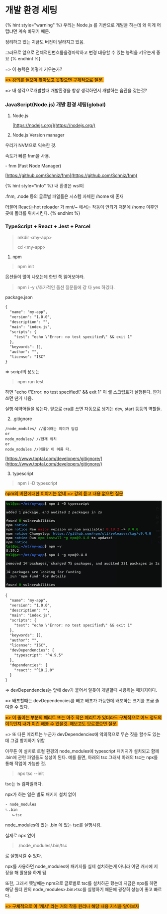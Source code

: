 # 개발 환경 세팅

{% hint style="warning" %}
우리는 Node.js 를 기반으로 개발을 하는데 왜 이게 어렵냐면 계속 바뀌기 때문.&#x20;

정리하고 있는 지금도 버전이 달라지고 있음.

그러므로 앞으로 전체적인변흐름을경파악하고 변경 대응할 수 있는 능력을 키우는게 중요
{% endhint %}

\=> 이 능력은 어떻게 키우는가?&#x20;

<mark style="background-color:orange;">=> 강의를 들으며 찾아보고 못찾으면 구체적으로 질문.</mark>

\=> 내 생각으로개발할때 개발환경을 항상 생각하면서 개발하는 습관을 갖는것?



### JavaScript(Node.js) 개발 환경 세팅(global)

1.  Node.js

    [https://nodejs.org/](https://nodejs.org/)
2. Node.js Version manager

&#x20;    우리가 NVM으로 익숙한 것.

&#x20;    속도가 빠른 fnm을 사용.

&#x20;    \- fnm (Fast Node Manager)

&#x20;      [https://github.com/Schniz/fnm](https://github.com/Schniz/fnm)

{% hint style="info" %}
내 환경은 wsl이

.fnm, .node 등의 글로벌 파일들은 시스템 자체인 /home 에 존재

더불어 React는hot reloader 가 mnt/\~ 에서는 작동이 안되기 때문에 /home 이후인 곳에 폴더를 위치시킨다.
{% endhint %}

### TypeScript + React + Jest + Parcel

> mkdir \<my-app>
>
> cd \<my-app>

1. npm

> npm init

옵션들이 많이 나오는데 한번 쭉 읽어보아라.

> npm i -y //추가적인 옵션 질문들에 걍 다 yes 하겠다.

package.json

```
{
  "name": "my-app",
  "version": "1.0.0",
  "description": "",
  "main": "index.js",
  "scripts": {
    "test": "echo \"Error: no test specified\" && exit 1"
  },
  "keywords": [],
  "author": "",
  "license": "ISC"
}
```

\=> script의 용도는

> npm run test&#x20;

하면 "echo \\"Error: no test specified\\" && exit 1" 이 쉘 스크립트가 실행된다. 딴거 쓰면 딴거 나옴.

실행 예약어들을 넣는다. 앞으로 cra를 쓰면 자동으로 생기는 dev, start 등등의 역할들.

2. .gitignore

```
/node_modules/ //폴더라는 의미가 담김
or
node_modules/ //현재 위치
or
node_modules //아몰랑 이 이름 다.
```

[https://www.toptal.com/developers/gitignore/](https://www.toptal.com/developers/gitignore/)



3. typescript

> npm i -D typescript

<mark style="background-color:orange;">npm의 버전에대한 이야기는 없네 => 강의 듣고 내용 없으면 질문</mark>

![](../.gitbook/assets/image.png)

```
{
  "name": "my-app",
  "version": "1.0.0",
  "description": "",
  "main": "index.js",
  "scripts": {
    "test": "echo \"Error: no test specified\" && exit 1"
  },
  "keywords": [],
  "author": "",
  "license": "ISC",
  "devDependencies": {
    "typescript": "^4.9.5"
  },
  "dependencies": {
    "react": "^18.2.0"
  }
}
```

\=> devDependencies는 앞에 dev가 붙어서 알듯이 개발할때 사용하는 패키지이다.

\=> 배포할때는 devDependencies를 빼고 배포가 가능한데 배포하는 크기를 조금 줄여줄 수 있다.

<mark style="background-color:orange;">=> 이 줄이는 부분의 메리트 또는 아주 작은 메리트가 있더라도 구체적으로 어느 정도의 이득인지 내가 이건 해볼 수 있을것. 해보고도 모르겠으면 질문.</mark>

\=> 또 다른 메리트는 누군가 devDependencies에 악의적으로 무슨 짓을 할수도 있는데 그걸 방지하기 위함



아무튼 이 설치로 로컬 환경의 node\_modules에 typescript 패키지가 설치되고 함께 .bin에 관련 파일들도 생성이 된다. 예를 들면, 아래의 tsc 그래서 아래의 tsc는 npx를 통해 작업이 가능한 것.



> npx tsc --init

tsc는 ts 컴파일러다.

npx가 하는 일은 별도 패키지 설치 없이&#x20;

```
- node_modules
ㄴ.bin
   ㄴtsc
```

node\_modules에 있는 .bin 에 있는 tsc를 실행시킴.

실제로 npx 없이

> ./node\_modules/.bin/tsc&#x20;

로 실행시킬 수 있다.

npx를 사용하면 node\_modules에 패키지를 실제 설치하는게 아니라 어떤 캐시에 저장을 해 활용을 하게 됨

또한, 그래서 옛날에는 npm으로 글로벌로 tsc를 설치하곤 했는데 지금은 npx를 하면 해당 폴더 안의 node\_modules>.bin>tsc를 실행하기 때문에 굉장히 성능이 좋고 빠르다.

<mark style="background-color:orange;">=> 구체적으로 이 '캐시' 라는 거의 작동 원리나 해당 내용 지식을 알아보자</mark>

